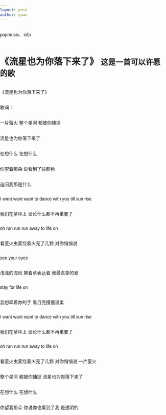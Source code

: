 ```yaml
---
layout: post
author: quan
---
```

<p>popmusic、infp</p>
<head>
	<meta charset="utf-8" /> 
    <title>Bootstrap 实例 - 页面标题</title>
    <link rel="stylesheet" href="https://cdn.staticfile.net/twitter-bootstrap/3.3.7/css/bootstrap.min.css" />
    <script src="https://cdn.staticfile.net/jquery/2.1.1/jquery.min.js"></script>
    <script src="https://cdn.staticfile.net/twitter-bootstrap/3.3.7/js/bootstrap.min.js"></script>
    <style>
      body {
         font-family: Arial, sans-serif;
         margin: 0;
         padding: 0;
         height: 100vh;
         background-image: url('https://img2.imgtp.com/2024/05/09/IaraQwYf.jpg');
         background-size: cover;
         background-position: center;
         display: flex;
         flex-direction: column;
      }
   </style>
</head>
<body>

<div class="page-header">
    <h1>《流星也为你落下来了》
    <small>这是一首可以许愿的歌</small>
    </h1>
</div>
<p>《流星也为你落下来了》</p>
<p>歌词：</p> 
<p>一片萤火 整个星河 都被你捕捉 </p>
<p>流星也为你落下来了 </p>
<p>在想什么 在想什么 </p>
<p>你望着那朵 说看到了些颜色 </p>
<p>追问我那是什么 </p>
<p>I want want want to dance with you till sun rise</p>
<p>我们在草坪上 谈论什么都不再重要了 </p>
<p>oh run run run away to life on</p>
<p>看萤火虫萦绕着火亮了几颗 对你悄悄说 </p>
<p>see your eyes   </p>
<p>浅浅的海风 拂着草表达着 我最真挚的爱 </p>
<p>stay for life on</p>
<p>我想牵着你的手 看月亮慢慢温柔 </p>
<p>I want want want to dance with you till sun rise</p>
<p>我们在草坪上 谈论什么都不再重要了 </p>
<p>oh run run run away to life on </p>
<p>看萤火虫萦绕着火亮了几颗 对你悄悄说 一片萤火 </p>
<p>整个星河 都被你捕捉 流星也为你落下来了 </p>
<p>在想什么 在想什么 </p>
<p>你望着那朵 你说你也看到了我 是透明的
</p>
